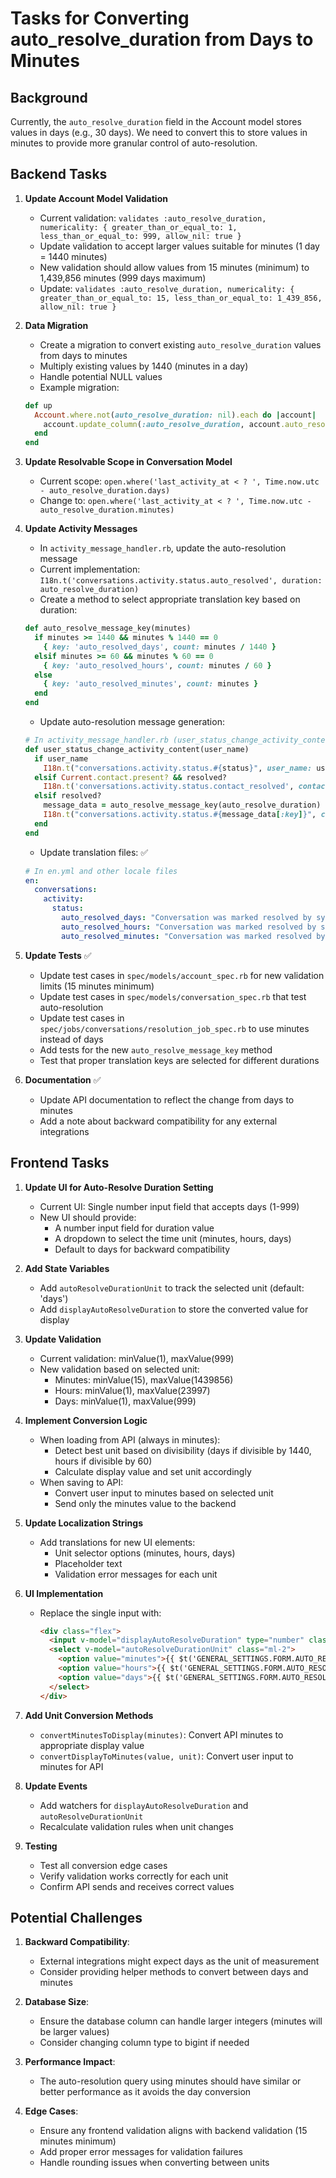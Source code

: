 # Tasks for Converting auto_resolve_duration from Days to Minutes

## Background
Currently, the `auto_resolve_duration` field in the Account model stores values in days (e.g., 30 days). We need to convert this to store values in minutes to provide more granular control of auto-resolution.

## Backend Tasks

1. **Update Account Model Validation**
   - Current validation: `validates :auto_resolve_duration, numericality: { greater_than_or_equal_to: 1, less_than_or_equal_to: 999, allow_nil: true }`
   - Update validation to accept larger values suitable for minutes (1 day = 1440 minutes)
   - New validation should allow values from 15 minutes (minimum) to 1,439,856 minutes (999 days maximum)
   - Update: `validates :auto_resolve_duration, numericality: { greater_than_or_equal_to: 15, less_than_or_equal_to: 1_439_856, allow_nil: true }`

2. **Data Migration**
   - Create a migration to convert existing `auto_resolve_duration` values from days to minutes
   - Multiply existing values by 1440 (minutes in a day)
   - Handle potential NULL values
   - Example migration:
   ```ruby
   def up
     Account.where.not(auto_resolve_duration: nil).each do |account|
       account.update_column(:auto_resolve_duration, account.auto_resolve_duration * 1440)
     end
   end
   ```

3. **Update Resolvable Scope in Conversation Model**
   - Current scope: `open.where('last_activity_at < ? ', Time.now.utc - auto_resolve_duration.days)`
   - Change to: `open.where('last_activity_at < ? ', Time.now.utc - auto_resolve_duration.minutes)`

4. **Update Activity Messages**
   - In `activity_message_handler.rb`, update the auto-resolution message
   - Current implementation: `I18n.t('conversations.activity.status.auto_resolved', duration: auto_resolve_duration)`
   - Create a method to select appropriate translation key based on duration:
   ```ruby
   def auto_resolve_message_key(minutes)
     if minutes >= 1440 && minutes % 1440 == 0
       { key: 'auto_resolved_days', count: minutes / 1440 }
     elsif minutes >= 60 && minutes % 60 == 0
       { key: 'auto_resolved_hours', count: minutes / 60 }
     else
       { key: 'auto_resolved_minutes', count: minutes }
     end
   end
   ```
   - Update auto-resolution message generation:
   ```ruby
   # In activity_message_handler.rb (user_status_change_activity_content method)
   def user_status_change_activity_content(user_name)
     if user_name
       I18n.t("conversations.activity.status.#{status}", user_name: user_name)
     elsif Current.contact.present? && resolved?
       I18n.t('conversations.activity.status.contact_resolved', contact_name: Current.contact.name.capitalize)
     elsif resolved?
       message_data = auto_resolve_message_key(auto_resolve_duration)
       I18n.t("conversations.activity.status.#{message_data[:key]}", count: message_data[:count])
     end
   end
   ```
   - Update translation files: ✅
   ```yaml
   # In en.yml and other locale files
   en:
     conversations:
       activity:
         status:
           auto_resolved_days: "Conversation was marked resolved by system due to %{count} days of inactivity"
           auto_resolved_hours: "Conversation was marked resolved by system due to %{count} hours of inactivity"
           auto_resolved_minutes: "Conversation was marked resolved by system due to %{count} minutes of inactivity"
   ```

5. **Update Tests** ✅
   - Update test cases in `spec/models/account_spec.rb` for new validation limits (15 minutes minimum)
   - Update test cases in `spec/models/conversation_spec.rb` that test auto-resolution
   - Update test cases in `spec/jobs/conversations/resolution_job_spec.rb` to use minutes instead of days
   - Add tests for the new `auto_resolve_message_key` method
   - Test that proper translation keys are selected for different durations

6. **Documentation** ✅
   - Update API documentation to reflect the change from days to minutes
   - Add a note about backward compatibility for any external integrations

## Frontend Tasks

1. **Update UI for Auto-Resolve Duration Setting**
   - Current UI: Single number input field that accepts days (1-999)
   - New UI should provide:
     - A number input field for duration value
     - A dropdown to select the time unit (minutes, hours, days)
     - Default to days for backward compatibility
   
2. **Add State Variables**
   - Add `autoResolveDurationUnit` to track the selected unit (default: 'days')
   - Add `displayAutoResolveDuration` to store the converted value for display

3. **Update Validation**
   - Current validation: minValue(1), maxValue(999)
   - New validation based on selected unit:
     - Minutes: minValue(15), maxValue(1439856)
     - Hours: minValue(1), maxValue(23997)
     - Days: minValue(1), maxValue(999)

4. **Implement Conversion Logic**
   - When loading from API (always in minutes):
     - Detect best unit based on divisibility (days if divisible by 1440, hours if divisible by 60)
     - Calculate display value and set unit accordingly
   - When saving to API:
     - Convert user input to minutes based on selected unit
     - Send only the minutes value to the backend

5. **Update Localization Strings**
   - Add translations for new UI elements:
     - Unit selector options (minutes, hours, days)
     - Placeholder text
     - Validation error messages for each unit

6. **UI Implementation**
   - Replace the single input with:
     ```html
     <div class="flex">
       <input v-model="displayAutoResolveDuration" type="number" class="flex-grow" />
       <select v-model="autoResolveDurationUnit" class="ml-2">
         <option value="minutes">{{ $t('GENERAL_SETTINGS.FORM.AUTO_RESOLVE_DURATION.MINUTES') }}</option>
         <option value="hours">{{ $t('GENERAL_SETTINGS.FORM.AUTO_RESOLVE_DURATION.HOURS') }}</option>
         <option value="days">{{ $t('GENERAL_SETTINGS.FORM.AUTO_RESOLVE_DURATION.DAYS') }}</option>
       </select>
     </div>
     ```

7. **Add Unit Conversion Methods**
   - `convertMinutesToDisplay(minutes)`: Convert API minutes to appropriate display value
   - `convertDisplayToMinutes(value, unit)`: Convert user input to minutes for API

8. **Update Events**
   - Add watchers for `displayAutoResolveDuration` and `autoResolveDurationUnit`
   - Recalculate validation rules when unit changes

9. **Testing**
   - Test all conversion edge cases
   - Verify validation works correctly for each unit
   - Confirm API sends and receives correct values

## Potential Challenges

1. **Backward Compatibility**:
   - External integrations might expect days as the unit of measurement
   - Consider providing helper methods to convert between days and minutes

2. **Database Size**:
   - Ensure the database column can handle larger integers (minutes will be larger values)
   - Consider changing column type to bigint if needed

3. **Performance Impact**:
   - The auto-resolution query using minutes should have similar or better performance as it avoids the day conversion

4. **Edge Cases**:
   - Ensure any frontend validation aligns with backend validation (15 minutes minimum)
   - Add proper error messages for validation failures
   - Handle rounding issues when converting between units